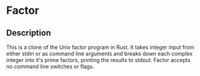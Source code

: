 # Factor
## Description
This is a clone of the Unix factor program in Rust. It takes integer
input from either stdin or as command line arguments and breaks down
each complex integer into it's prime factors, printing the results to
stdout. Factor accepts no command line switches or flags.
